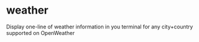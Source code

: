 # weather
Display one-line of weather information in you terminal for any city+country supported on OpenWeather
